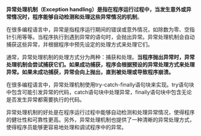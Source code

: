 **异常处理机制（Exception handling）是指在程序运行过程中，当发生意外或异常情况时，程序能够自动检测和处理这些异常情况的机制**。  
  
在很多编程语言中，异常是指程序运行期间的错误或意外情况，如除数为零、空指针引用等等。当程序执行到遇到异常的语句时，会抛出异常。异常处理机制会自动捕获这些异常，并根据程序中预先设定的处理方式来处理它们。  
  
通常，异常处理机制的处理方式分为两种：捕获和处理。**当程序抛出异常时，异常处理机制会尝试捕获它们。如果成功捕获，程序会根据预设的异常处理方式来处理异常。如果未成功捕获，异常会向上抛出，直到被处理或导致程序崩溃。**  
  
在很多编程语言中，异常处理机制使用try-catch-finally语句块来实现。try语句块中包含可能引发异常的代码，catch语句块中处理异常，finally语句块中包含无论是否发生异常都需要执行的代码。  
  
异常处理机制的好处是在程序运行过程中能够自动检测和处理异常情况，使得程序的健壮性和可靠性更高。另外，异常处理机制也提供了一种清晰的异常处理方式，使得程序员能够更容易地处理和调试程序中的异常。
